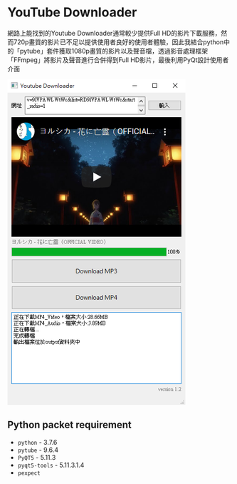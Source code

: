 # YouTube Downloader
網路上能找到的Youtube Downloader通常較少提供Full HD的影片下載服務，然而720p畫質的影片已不足以提供使用者良好的使用者體驗，因此我結合python中的「pytube」套件獲取1080p畫質的影片以及聲音檔，透過影音處理框架「FFmpeg」將影片及聲音進行合併得到Full HD影片，最後利用PyQt設計使用者介面

![image](demo.png)

## Python packet requirement
* `python` - 3.7.6
* `pytube` - 9.6.4
* `PyQT5` - 5.11.3
* `pyqt5-tools` - 5.11.3.1.4
* `pexpect`


